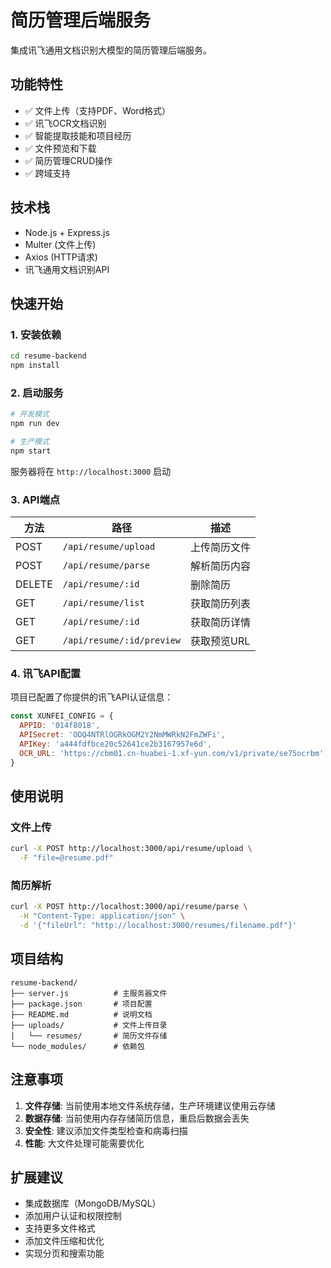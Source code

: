 # 简历管理后端服务

集成讯飞通用文档识别大模型的简历管理后端服务。

## 功能特性

- ✅ 文件上传（支持PDF、Word格式）
- ✅ 讯飞OCR文档识别
- ✅ 智能提取技能和项目经历
- ✅ 文件预览和下载
- ✅ 简历管理CRUD操作
- ✅ 跨域支持

## 技术栈

- Node.js + Express.js
- Multer (文件上传)
- Axios (HTTP请求)
- 讯飞通用文档识别API

## 快速开始

### 1. 安装依赖

```bash
cd resume-backend
npm install
```

### 2. 启动服务

```bash
# 开发模式
npm run dev

# 生产模式
npm start
```

服务器将在 `http://localhost:3000` 启动

### 3. API端点

| 方法 | 路径 | 描述 |
|------|------|------|
| POST | `/api/resume/upload` | 上传简历文件 |
| POST | `/api/resume/parse` | 解析简历内容 |
| DELETE | `/api/resume/:id` | 删除简历 |
| GET | `/api/resume/list` | 获取简历列表 |
| GET | `/api/resume/:id` | 获取简历详情 |
| GET | `/api/resume/:id/preview` | 获取预览URL |

### 4. 讯飞API配置

项目已配置了你提供的讯飞API认证信息：

```javascript
const XUNFEI_CONFIG = {
  APPID: '014f8018',
  APISecret: 'ODQ4NTRlOGRkOGM2Y2NmMWRkN2FmZWFi',
  APIKey: 'a444fdfbce20c52641ce2b3167957e6d',
  OCR_URL: 'https://cbm01.cn-huabei-1.xf-yun.com/v1/private/se75ocrbm'
}
```

## 使用说明

### 文件上传

```bash
curl -X POST http://localhost:3000/api/resume/upload \
  -F "file=@resume.pdf"
```

### 简历解析

```bash
curl -X POST http://localhost:3000/api/resume/parse \
  -H "Content-Type: application/json" \
  -d '{"fileUrl": "http://localhost:3000/resumes/filename.pdf"}'
```

## 项目结构

```
resume-backend/
├── server.js          # 主服务器文件
├── package.json       # 项目配置
├── README.md          # 说明文档
├── uploads/           # 文件上传目录
│   └── resumes/       # 简历文件存储
└── node_modules/      # 依赖包
```

## 注意事项

1. **文件存储**: 当前使用本地文件系统存储，生产环境建议使用云存储
2. **数据存储**: 当前使用内存存储简历信息，重启后数据会丢失
3. **安全性**: 建议添加文件类型检查和病毒扫描
4. **性能**: 大文件处理可能需要优化

## 扩展建议

- 集成数据库（MongoDB/MySQL）
- 添加用户认证和权限控制
- 支持更多文件格式
- 添加文件压缩和优化
- 实现分页和搜索功能 